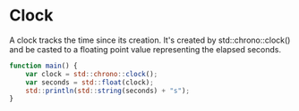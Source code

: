 # Clock

A clock tracks the time since its creation. It's created by std::chrono::clock() and be casted to a floating point value representing the elapsed seconds.

```js
function main() {
	var clock = std::chrono::clock();
	var seconds = std::float(clock);
	std::println(std::string(seconds) + "s");
}
```